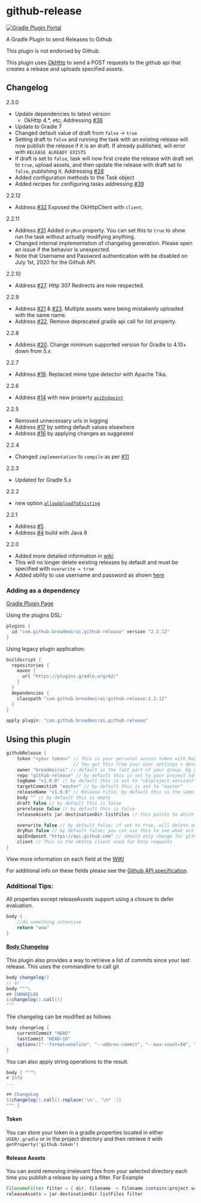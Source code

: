 # github-release
[![Gradle Plugin Portal](https://img.shields.io/badge/version-2.2.12-blue.svg)](https://plugins.gradle.org/plugin/com.github.breadmoirai.github-release/2.2.12)

[i39]: https://github.com/BreadMoirai/github-release-gradle-plugin/issues/39
[i36]: https://github.com/BreadMoirai/github-release-gradle-plugin/issues/36
[i32]: https://github.com/BreadMoirai/github-release-gradle-plugin/issues/32
[i31]: https://github.com/BreadMoirai/github-release-gradle-plugin/issues/31
[i28]: https://github.com/BreadMoirai/github-release-gradle-plugin/issues/28
[i27]: https://github.com/BreadMoirai/github-release-gradle-plugin/issues/27
[i23]: https://github.com/BreadMoirai/github-release-gradle-plugin/issues/23
[i22]: https://github.com/BreadMoirai/github-release-gradle-plugin/issues/22
[i21]: https://github.com/BreadMoirai/github-release-gradle-plugin/issues/21
[i20]: https://github.com/BreadMoirai/github-release-gradle-plugin/issues/20
[i19]: https://github.com/BreadMoirai/github-release-gradle-plugin/issues/19
[i17]: https://github.com/BreadMoirai/github-release-gradle-plugin/issues/17
[i16]: https://github.com/BreadMoirai/github-release-gradle-plugin/issues/16
[i14]: https://github.com/BreadMoirai/github-release-gradle-plugin/issues/14
[i11]: https://github.com/BreadMoirai/github-release-gradle-plugin/issues/11
[i5]: https://github.com/BreadMoirai/github-release-gradle-plugin/issues/5
[i4]: https://github.com/BreadMoirai/github-release-gradle-plugin/issues/4


A Gradle Plugin to send Releases to Github

This plugin is not endorsed by Github.

This plugin uses [OkHttp](http://square.github.io/okhttp/) to send a POST requests to the github api that creates a release and uploads specified assets.

## Changelog
2.3.0
- Update dependencies to latest version
  - OkHttp 4.*, etc; Addressing [#36][i36]
- Update to Gradle 7
- Changed default value of draft from `false` -> `true`
- Setting draft to `false` and running the task with an existing release will now publish the release if it is an draft. If already published, will error with `RELEASE ALREADY EXISTS`
- If draft is set to `false`, task will now first create the release with draft set to `true`, upload assets, and then update the release with draft set to `false`, publishing it. Addressing [#28][i28]
- Added configuration methods to the Task object
- Added recipes for configuring tasks addressing [#39][i39]

2.2.12
- Address [#32][i32] Exposed the OkHttpClient with `client`.

2.2.11
- Address [#31][i31] Added `dryRun` property. You can set this to `true` to show run the task without actually modifying anything.
- Changed internal implementation of changelog generation. Please open an issue if the behavior is unexpected.
- Note that Username and Password authentication with be disabled on July 1st, 2020 for the Github API.
 
2.2.10
- Address [#27][i27]. Http 307 Redirects are now respected.

2.2.9
- Address [#21][i21] & [#23][i23]. Multiple assets were being mistakenly uploaded with the same name.
- Address [#22][i22]. Remove deprecated gradle api call for list property.
 
2.2.8
- Address [#20][i20]. Change minimum supported version for Gradle to 4.10+ down from 5.x

2.2.7
- Address [#19][i19]. Replaced mime type detector with Apache Tika.

2.2.6
- Address [#14][i14] with new property [`apiEndpoint`](https://github.com/BreadMoirai/github-release-gradle-plugin/wiki#apiEndpoint)

2.2.5
- Removed unnecessary urls in logging
- Address [#17][i17] by setting default values elsewhere
- Address [#16][i16] by applying changes as suggested 

2.2.4
- Changed `implementation` to `compile` as per [#11][i11]

2.2.3
- Updated for Gradle 5.x

2.2.2
- new option [`allowUploadToExisting`](https://github.com/BreadMoirai/github-release-gradle-plugin/wiki#allowUploadToExisting)

2.2.1
- Address [#5][i5]
- Address [#4][i4] build with Java 8 

2.2.0
- Added more detailed information in [wiki](https://github.com/BreadMoirai/github-release-gradle-plugin/wiki)
- This will no longer delete existing releases by default and must be specified with `overwrite = true`
- Added ability to use username and password as shown [here](https://github.com/BreadMoirai/github-release-gradle-plugin/wiki#authorization)

### Adding as a dependency

[Gradle Plugin Page](https://plugins.gradle.org/plugin/com.github.breadmoirai.github-release)


Using the plugins DSL:

```groovy
plugins {
  id "com.github.breadmoirai.github-release" version "2.2.12"
}
```
Using legacy plugin application:

```groovy
buildscript {
  repositories {
    maven {
      url "https://plugins.gradle.org/m2/"
    }
  }
  dependencies {
    classpath "com.github.breadmoirai:github-release:2.2.12"
  }
}

apply plugin: "com.github.breadmoirai.github-release"
```



## Using this plugin

```groovy
githubRelease {
    token "<your token>" // This is your personal access token with Repo permissions
                         // You get this from your user settings > developer settings > Personal Access Tokens
    owner "breadmoirai" // default is the last part of your group. Eg group: "com.github.breadmoirai" => owner: "breadmoirai"
    repo "github-release" // by default this is set to your project name
    tagName "v1.0.0" // by default this is set to "v${project.version}"
    targetCommitish "master" // by default this is set to "master"
    releaseName "v1.0.0" // Release title, by default this is the same as the tagName
    body "" // by default this is empty
    draft false // by default this is false
    prerelease false // by default this is false
    releaseAssets jar.destinationDir.listFiles // this points to which files you want to upload as assets with your release

    overwrite false // by default false; if set to true, will delete an existing release with the same tag and name
    dryRun false // by default false; you can use this to see what actions would be taken without making a release
    apiEndpoint "https://api.github.com" // should only change for github enterprise users
    client // This is the okhttp client used for http requests
}
```
View more information on each field at the [WIKI](https://github.com/BreadMoirai/github-release-gradle-plugin/wiki)

For additional info on these fields please see the [Github API specification](https://developer.github.com/v3/repos/releases/#create-a-release).


### Additional Tips:

All properties except releaseAssets support using a closure to defer evaluation.
```groovy
body {
    //do something intensive
    return "wow"
}
```
#### [Body Changelog](https://github.com/BreadMoirai/github-release-gradle-plugin/wiki#changelog)
This plugin also provides a way to retrieve a list of commits since your last release. This uses the commandline to call git 
```groovy
body changelog()
// or
body """\
## CHANGELOG
${changelog().call()}
"""
```
The changelog can be modified as follows
```groovy
body changelog {
    currentCommit "HEAD"
    lastCommit "HEAD~10"
    options(["--format=oneline", "--abbrev-commit", "--max-count=50", "graph"])
}
```
You can also apply string operations to the result.
```groovy
body { """\
# Info
...

## ChangeLog
${changelog().call().replace('\n', '\n* ')}
""" }
```


#### Token
You can store your token in a gradle.properties located in either `USER/.gradle` or in the project directory and then retrieve it with `getProperty('github.token')`

#### Release Assets
You can avoid removing irrelevant files from your selected directory each time you publish a release by using a filter. 
For Example 
```groovy
FilenameFilter filter = { dir, filename -> filename.contains(project.version) }
releaseAssets = jar.destinationDir.listFiles filter
```
